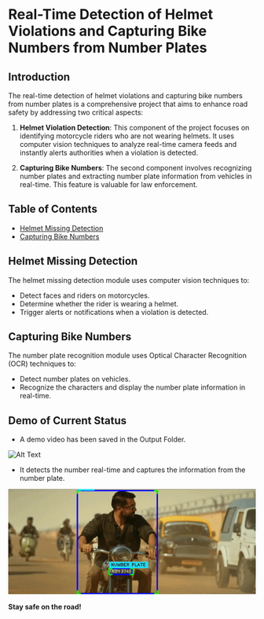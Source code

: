 # Real-Time Detection of Helmet Violations and Capturing Bike Numbers from Number Plates

## Introduction

The real-time detection of helmet violations and capturing bike numbers from number plates is a comprehensive project that aims to enhance road safety by addressing two critical aspects:

1. **Helmet Violation Detection**: This component of the project focuses on identifying motorcycle riders who are not wearing helmets. It uses computer vision techniques to analyze real-time camera feeds and instantly alerts authorities when a violation is detected.

2. **Capturing Bike Numbers**: The second component involves recognizing number plates and extracting number plate information from vehicles in real-time. This feature is valuable for law enforcement.

## Table of Contents

- [Helmet Missing Detection](#helmet-missing-detection)
- [Capturing Bike Numbers](#capturing-bike-numbers)

## Helmet Missing Detection

The helmet missing detection module uses computer vision techniques to:

- Detect faces and riders on motorcycles.
- Determine whether the rider is wearing a helmet.
- Trigger alerts or notifications when a violation is detected.

## Capturing Bike Numbers

The number plate recognition module uses Optical Character Recognition (OCR) techniques to:

- Detect number plates on vehicles.
- Recognize the characters and display the number plate information in real-time.

## Demo of Current Status

- A demo video has been saved in the Output Folder.

![Alt Text](bike.gif)

- It detects the number real-time and captures the information from the number plate.

![Alt Text](bike2.gif)

**Stay safe on the road!**
